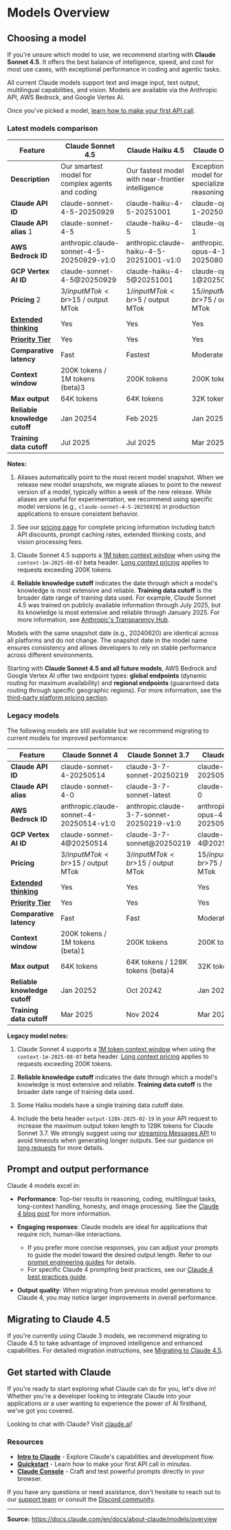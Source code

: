 # Models Overview

## Choosing a model

If you're unsure which model to use, we recommend starting with **Claude Sonnet 4.5**. It offers the best balance of intelligence, speed, and cost for most use cases, with exceptional performance in coding and agentic tasks.

All current Claude models support text and image input, text output, multilingual capabilities, and vision. Models are available via the Anthropic API, AWS Bedrock, and Google Vertex AI.

Once you've picked a model, [learn how to make your first API call](https://docs.claude.com/en/docs/get-started).

### Latest models comparison

| Feature | Claude Sonnet 4.5 | Claude Haiku 4.5 | Claude Opus 4.1 |
| --- | --- | --- | --- |
| **Description** | Our smartest model for complex agents and coding | Our fastest model with near-frontier intelligence | Exceptional model for specialized reasoning tasks |
| **Claude API ID** | claude-sonnet-4-5-20250929 | claude-haiku-4-5-20251001 | claude-opus-4-1-20250805 |
| **Claude API alias** 1 | claude-sonnet-4-5 | claude-haiku-4-5 | claude-opus-4-1 |
| **AWS Bedrock ID** | anthropic.claude-sonnet-4-5-20250929-v1:0 | anthropic.claude-haiku-4-5-20251001-v1:0 | anthropic.claude-opus-4-1-20250805-v1:0 |
| **GCP Vertex AI ID** | claude-sonnet-4-5@20250929 | claude-haiku-4-5@20251001 | claude-opus-4-1@20250805 |
| **Pricing** 2 | $3 / input MTok<br>$15 / output MTok | $1 / input MTok<br>$5 / output MTok | $15 / input MTok<br>$75 / output MTok |
| **[Extended thinking](https://docs.claude.com/en/docs/build-with-claude/extended-thinking)** | Yes | Yes | Yes |
| **[Priority Tier](https://docs.claude.com/en/api/service-tiers)** | Yes | Yes | Yes |
| **Comparative latency** | Fast | Fastest | Moderate |
| **Context window** | 200K tokens / <br>1M tokens (beta)3 | 200K tokens | 200K tokens |
| **Max output** | 64K tokens | 64K tokens | 32K tokens |
| **Reliable knowledge cutoff** | Jan 20254 | Feb 2025 | Jan 20254 |
| **Training data cutoff** | Jul 2025 | Jul 2025 | Mar 2025 |

**Notes:**

1. Aliases automatically point to the most recent model snapshot. When we release new model snapshots, we migrate aliases to point to the newest version of a model, typically within a week of the new release. While aliases are useful for experimentation, we recommend using specific model versions (e.g., `claude-sonnet-4-5-20250929`) in production applications to ensure consistent behavior.

2. See our [pricing page](https://docs.claude.com/en/docs/about-claude/pricing) for complete pricing information including batch API discounts, prompt caching rates, extended thinking costs, and vision processing fees.

3. Claude Sonnet 4.5 supports a [1M token context window](https://docs.claude.com/en/docs/build-with-claude/context-windows#1m-token-context-window) when using the `context-1m-2025-08-07` beta header. [Long context pricing](https://docs.claude.com/en/docs/about-claude/pricing#long-context-pricing) applies to requests exceeding 200K tokens.

4. **Reliable knowledge cutoff** indicates the date through which a model's knowledge is most extensive and reliable. **Training data cutoff** is the broader date range of training data used. For example, Claude Sonnet 4.5 was trained on publicly available information through July 2025, but its knowledge is most extensive and reliable through January 2025. For more information, see [Anthropic's Transparency Hub](https://www.anthropic.com/transparency).

Models with the same snapshot date (e.g., 20240620) are identical across all platforms and do not change. The snapshot date in the model name ensures consistency and allows developers to rely on stable performance across different environments.

Starting with **Claude Sonnet 4.5 and all future models**, AWS Bedrock and Google Vertex AI offer two endpoint types: **global endpoints** (dynamic routing for maximum availability) and **regional endpoints** (guaranteed data routing through specific geographic regions). For more information, see the [third-party platform pricing section](https://docs.claude.com/en/docs/about-claude/pricing#third-party-platform-pricing).

### Legacy models

The following models are still available but we recommend migrating to current models for improved performance:

| Feature | Claude Sonnet 4 | Claude Sonnet 3.7 | Claude Opus 4 | Claude Haiku 3.5 | Claude Haiku 3 |
| --- | --- | --- | --- | --- | --- |
| **Claude API ID** | claude-sonnet-4-20250514 | claude-3-7-sonnet-20250219 | claude-opus-4-20250514 | claude-3-5-haiku-20241022 | claude-3-haiku-20240307 |
| **Claude API alias** | claude-sonnet-4-0 | claude-3-7-sonnet-latest | claude-opus-4-0 | claude-3-5-haiku-latest | — |
| **AWS Bedrock ID** | anthropic.claude-sonnet-4-20250514-v1:0 | anthropic.claude-3-7-sonnet-20250219-v1:0 | anthropic.claude-opus-4-20250514-v1:0 | anthropic.claude-3-5-haiku-20241022-v1:0 | anthropic.claude-3-haiku-20240307-v1:0 |
| **GCP Vertex AI ID** | claude-sonnet-4@20250514 | claude-3-7-sonnet@20250219 | claude-opus-4@20250514 | claude-3-5-haiku@20241022 | claude-3-haiku@20240307 |
| **Pricing** | $3 / input MTok<br>$15 / output MTok | $3 / input MTok<br>$15 / output MTok | $15 / input MTok<br>$75 / output MTok | $0.80 / input MTok<br>$4 / output MTok | $0.25 / input MTok<br>$1.25 / output MTok |
| **[Extended thinking](https://docs.claude.com/en/docs/build-with-claude/extended-thinking)** | Yes | Yes | Yes | No | No |
| **[Priority Tier](https://docs.claude.com/en/api/service-tiers)** | Yes | Yes | Yes | Yes | No |
| **Comparative latency** | Fast | Fast | Moderate | Fastest | Fast |
| **Context window** | 200K tokens / <br>1M tokens (beta)1 | 200K tokens | 200K tokens | 200K tokens | 200K tokens |
| **Max output** | 64K tokens | 64K tokens / 128K tokens (beta)4 | 32K tokens | 8K tokens | 4K tokens |
| **Reliable knowledge cutoff** | Jan 20252 | Oct 20242 | Jan 20252 | 3 | 3 |
| **Training data cutoff** | Mar 2025 | Nov 2024 | Mar 2025 | Jul 2024 | Aug 2023 |

**Legacy model notes:**

1. Claude Sonnet 4 supports a [1M token context window](https://docs.claude.com/en/docs/build-with-claude/context-windows#1m-token-context-window) when using the `context-1m-2025-08-07` beta header. [Long context pricing](https://docs.claude.com/en/docs/about-claude/pricing#long-context-pricing) applies to requests exceeding 200K tokens.

2. **Reliable knowledge cutoff** indicates the date through which a model's knowledge is most extensive and reliable. **Training data cutoff** is the broader date range of training data used.

3. Some Haiku models have a single training data cutoff date.

4. Include the beta header `output-128k-2025-02-19` in your API request to increase the maximum output token length to 128K tokens for Claude Sonnet 3.7. We strongly suggest using our [streaming Messages API](https://docs.claude.com/en/docs/build-with-claude/streaming) to avoid timeouts when generating longer outputs. See our guidance on [long requests](https://docs.claude.com/en/api/errors#long-requests) for more details.

## Prompt and output performance

Claude 4 models excel in:

- **Performance**: Top-tier results in reasoning, coding, multilingual tasks, long-context handling, honesty, and image processing. See the [Claude 4 blog post](http://www.anthropic.com/news/claude-4) for more information.

- **Engaging responses**: Claude models are ideal for applications that require rich, human-like interactions.
  - If you prefer more concise responses, you can adjust your prompts to guide the model toward the desired output length. Refer to our [prompt engineering guides](https://docs.claude.com/en/docs/build-with-claude/prompt-engineering) for details.
  - For specific Claude 4 prompting best practices, see our [Claude 4 best practices guide](https://docs.claude.com/en/docs/build-with-claude/prompt-engineering/claude-4-best-practices).

- **Output quality**: When migrating from previous model generations to Claude 4, you may notice larger improvements in overall performance.

## Migrating to Claude 4.5

If you're currently using Claude 3 models, we recommend migrating to Claude 4.5 to take advantage of improved intelligence and enhanced capabilities. For detailed migration instructions, see [Migrating to Claude 4.5](https://docs.claude.com/en/docs/about-claude/models/migrating-to-claude-4).

## Get started with Claude

If you're ready to start exploring what Claude can do for you, let's dive in! Whether you're a developer looking to integrate Claude into your applications or a user wanting to experience the power of AI firsthand, we've got you covered.

Looking to chat with Claude? Visit [claude.ai](http://www.claude.ai/)!

### Resources

- [**Intro to Claude**](https://docs.claude.com/en/docs/intro-to-claude) - Explore Claude's capabilities and development flow.
- [**Quickstart**](https://docs.claude.com/en/docs/get-started) - Learn how to make your first API call in minutes.
- [**Claude Console**](https://console.anthropic.com/) - Craft and test powerful prompts directly in your browser.

If you have any questions or need assistance, don't hesitate to reach out to our [support team](https://support.claude.com/) or consult the [Discord community](https://www.anthropic.com/discord).

---

**Source:** https://docs.claude.com/en/docs/about-claude/models/overview
